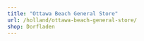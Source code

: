 ```yaml
---
title: "Ottawa Beach General Store"
url: /holland/ottawa-beach-general-store/
shop: Dorfladen
---
```

